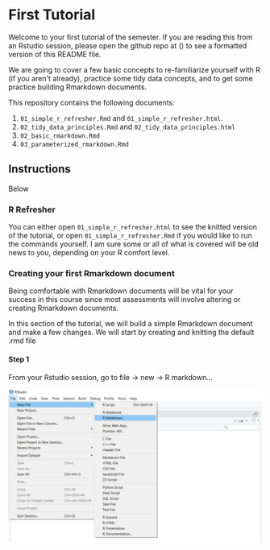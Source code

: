 # First Tutorial



Welcome to your first tutorial of the semester. 
If you are reading this from an Rstudio session, please open the github repo at () to see a formatted version of this README file.

We are going to cover a few basic concepts to re-familiarize yourself with R (if you aren't already), practice some tidy data concepts, and to get some practice building Rmarkdown documents. 

This repository contains the following documents:

1. `01_simple_r_refresher.Rmd` and `01_simple_r_refresher.html`. 
2. `02_tidy_data_principles.Rmd` and `02_tidy_data_principles.html`
2. `02_basic_rmarkdown.Rmd`
3. `03_parameterized_rmarkdown.Rmd`


## Instructions

Below 

### R Refresher

You can either open `01_simple_r_refresher.html` to see the knitted version of the tutorial, or open `01_simple_r_refresher.Rmd` if you would like to run the commands yourself. I am sure some or all of what is covered will be old news to you, depending on your R comfort level. 


### Creating your first Rmarkdown document

Being comfortable with Rmarkdown documents will be vital for your success in this course since most assessments will involve altering or creating Rmarkdown documents. 


In this section of the tutorial, we will build a simple Rmarkdown document and make a few changes. We will start by creating and knitting the default .rmd file

#### Step 1

From your Rstudio session, go to file -> new -> R markdown...

![](img/open-file.PNG)

